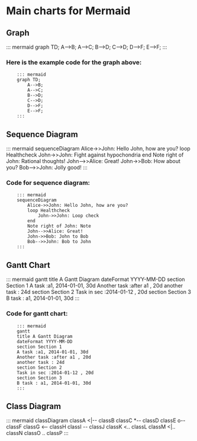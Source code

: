
# Main charts for Mermaid

## Graph

::: mermaid
graph TD;
    A-->B;
    A-->C;
    B-->D;
    C-->D;
    D-->F;
    E-->F;
:::

### Here is the example code for the graph above:

        ::: mermaid
        graph TD;
            A-->B;
            A-->C;
            B-->D;
            C-->D;
            D-->F;
            E-->F;
        :::

## Sequence Diagram

::: mermaid
sequenceDiagram
    Alice->>John: Hello John, how are you?
    loop Healthcheck
        John->>John: Fight against hypochondria
    end
    Note right of John: Rational thoughts!
    John-->>Alice: Great!
    John->>Bob: How about you?
    Bob-->>John: Jolly good!
:::

### Code for sequence diagram:

        ::: mermaid
        sequenceDiagram
            Alice->>John: Hello John, how are you?
            loop Healthcheck
                John->>John: Loop check
            end
            Note right of John: Note
            John-->>Alice: Great!
            John->>Bob: John to Bob
            Bob-->>John: Bob to John
        :::

## Gantt Chart

::: mermaid
gantt
title A Gantt Diagram
dateFormat YYYY-MM-DD
section Section 1
A task :a1, 2014-01-01, 30d
Another task :after a1 , 20d
another task : 24d
section Section 2
Task in sec :2014-01-12 , 20d
section Section 3
B task : a1, 2014-01-01, 30d
:::

### Code for gantt chart:

        ::: mermaid
        gantt
        title A Gantt Diagram
        dateFormat YYYY-MM-DD
        section Section 1
        A task :a1, 2014-01-01, 30d
        Another task :after a1 , 20d
        another task : 24d
        section Section 2
        Task in sec :2014-01-12 , 20d
        section Section 3
        B task : a1, 2014-01-01, 30d
        :::

## Class Diagram

::: mermaid
classDiagram
classA <|-- classB
classC *-- classD
classE o-- classF
classG <-- classH
classI -- classJ
classK <.. classL
classM <|.. classN
classO .. classP
:::